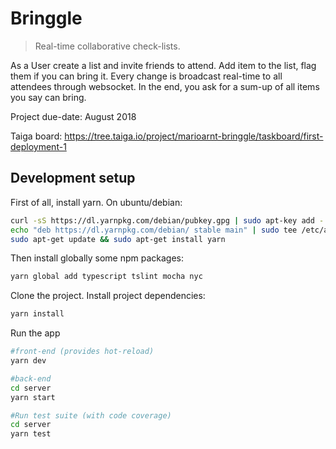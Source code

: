 # Bringgle

> Real-time collaborative check-lists.

As a User create a list and invite friends to attend.
Add item to the list, flag them if you can bring it.
Every change is broadcast real-time to all attendees through websocket.
In the end, you ask for a sum-up of all items you say can bring.

Project due-date: August 2018

Taiga board: https://tree.taiga.io/project/marioarnt-bringgle/taskboard/first-deployment-1

## Development setup

First of all, install yarn.
On ubuntu/debian:
````bash
curl -sS https://dl.yarnpkg.com/debian/pubkey.gpg | sudo apt-key add -
echo "deb https://dl.yarnpkg.com/debian/ stable main" | sudo tee /etc/apt/sources.list.d/yarn.list
sudo apt-get update && sudo apt-get install yarn
````

Then install globally some npm packages:

````bash
yarn global add typescript tslint mocha nyc
````

Clone the project. Install project dependencies:

````bash
yarn install
````

Run the app

````bash
#front-end (provides hot-reload)
yarn dev

#back-end
cd server
yarn start

#Run test suite (with code coverage)
cd server
yarn test
````
